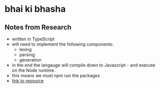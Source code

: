 # bhai ki bhasha

## Notes from Research
- written in TypeScript
- will need to implement the following components:
  - lexing
  - parsing
  - generation
- in the end the langauge will compile down to Javascript - and execute on the Node runtime.
- this means we must npm run the packages 
- [link to resource](https://balit.boxxen.org/overview/lexing)
